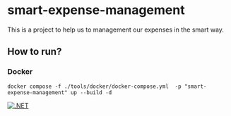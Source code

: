 # smart-expense-management

This is a project to help us to management our expenses in the smart way.

## How to run?

### Docker

```shell
docker compose -f ./tools/docker/docker-compose.yml  -p "smart-expense-management" up --build -d
```

[![.NET](https://github.com/igortessaro/smart-expense-management/actions/workflows/dotnet.yml/badge.svg?branch=main)](https://github.com/igortessaro/smart-expense-management/actions/workflows/dotnet.yml)
